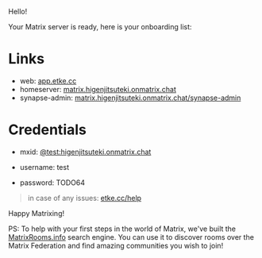 Hello!

Your Matrix server is ready, here is your onboarding list:

# Links

* web: [app.etke.cc](https://app.etke.cc)
* homeserver: [matrix.higenjitsuteki.onmatrix.chat](https://matrix.higenjitsuteki.onmatrix.chat)
* synapse-admin: [matrix.higenjitsuteki.onmatrix.chat/synapse-admin](https://matrix.higenjitsuteki.onmatrix.chat/synapse-admin)


# Credentials

* mxid: [@test:higenjitsuteki.onmatrix.chat](https://matrix.to/#/@test:higenjitsuteki.onmatrix.chat)

* username: test
* password: TODO64


> in case of any issues: [etke.cc/help](https://etke.cc/help)

Happy Matrixing!

PS: To help with your first steps in the world of Matrix, we've built the [MatrixRooms.info](https://MatrixRooms.info) search engine. You can use it to discover rooms over the Matrix Federation and find amazing communities you wish to join!

